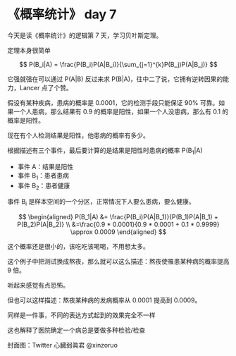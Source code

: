 # 《概率统计》 day 7

今天是读《概率统计》的逻辑第 7 天，学习贝叶斯定理。

定理本身很简单

$$
P(B_i|A) = \frac{P(B_i)P(A|B_i)}{\sum_{j=1}^{k}P(B_j)P(A|B_j)}
$$

它强就强在可以通过 P(A|B) 反过来求 P(B|A)，往中二了说，它拥有逆转因果的能力，Lancer 点了个赞。

假设有某种疾病，患病的概率是 0.0001，它的检测手段只能保证 90% 可靠。如果一个人患病，那么结果有 0.9 的概率是阳性，如果一个人没患病，那么有 0.1 的概率是阳性。

现在有个人检测结果是阳性，他患病的概率有多少。

根据描述有三个事件，最后要计算的是结果是阳性时患病的概率 P(B<sub>1</sub>|A)

+ 事件 A：结果是阳性
+ 事件 B<sub>1</sub>：患者患病
+ 事件 B<sub>2</sub>：患者健康

事件 B<sub>i</sub> 是样本空间的一个分区，正常情况下人要么患病，要么健康。

$$
\begin{aligned}
P(B_1|A) &= \frac{P(B_i)P(A|B_1)}{P(B_1)P(A|B_1) + P(B_2)P(A|B_2)} \\
&=\frac{0.9 * 0.0001}{0.9 * 0.0001 + 0.1 * 0.9999} \approx 0.0009
\end{aligned}
$$

这个概率还是很小的，该吃吃该喝喝，不用想太多。

这个例子中把测试换成熬夜，那么就可以这么描述：熬夜使罹患某种病的概率提高 9 倍。

听起来感觉有点恐怖。

但也可以这样描述：熬夜某种病的发病概率从 0.0001 提高到 0.0009。



同样是一件事，不同的表达方式起到的效果完全不一样

这也解释了医院确定一个病总是要做多种检验/检查


封面图：Twitter 心臓弱眞君 @xinzoruo